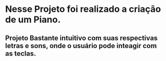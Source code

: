 # Nesse Projeto foi realizado a criação de um  Piano.

## Projeto Bastante intuitivo com suas respectivas letras e sons, onde o usuário pode inteagir com as teclas.

